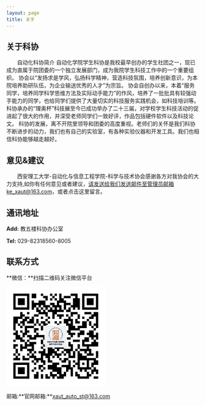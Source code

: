 ```yaml
---
layout: page
title: 关于
---
```


## 关于科协

　　自动化科协简介 自动化学院学生科协是我校最早创办的学生社团之一，现已成为直属于院团委的一个独立发展部门，成为我院学生科技工作中的一个重要组织。 协会以“发扬求是学风，弘扬科学精神，营造科技氛围，培养创新意识，为本院培养助研队伍，为企业输送优秀的人才”为宗旨。 协会自创办以来，本着“服务同学，培养同学科学思维方法及实际动手能力”的作风，培养了一批批具有较强动手能力的同学，也给同学们提供了大量切实的科技服务实践机会，如科技培训等。 科协承办的“理奥杯”科技展至今已成功举办了二十三届，对学校学生科技活动的促进起了很大的作用，并深受老师同学们一致好评，作品包括硬件软件以及科技论文。 科协的发展，离不开院里领导和团委的高度重视。老师们的关怀是我们科协不断进步的动力，我们也有自己的实验室，有各种实验仪器和开发工具。我们也相信科协能够越走越好。

## 意见&建议

　　西安理工大学-自动化与信息工程学院-科学与技术协会感谢各方对我协会的大力支持,如你有任何意见或者建议，请发送给我们发送邮件至管理员邮箱ke_xaut@163.com，或者点击这里留言<a class="fa fa-envelope fa-fw" href="message"></a>。

## 通讯地址

<i class="fa fa-paper-plane fa-fw"></i>**Add:** 教五楼科协办公室

<i class="fa fa-phone fa-fw"></i>**Tel:** 029-82318560-8005

## 联系方式

<i class="fa fa-weixin fa-fw"></i>**微信：**扫描二维码关注微信平台

![自动化科协微信](images/icon/kexieweixin.jpg)

<i class="fa fa-envelope fa-fw"></i>邮箱:**官网邮箱:**xaut_auto_st@163.com
